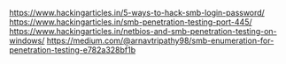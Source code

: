 https://www.hackingarticles.in/5-ways-to-hack-smb-login-password/
https://www.hackingarticles.in/smb-penetration-testing-port-445/
https://www.hackingarticles.in/netbios-and-smb-penetration-testing-on-windows/
https://medium.com/@arnavtripathy98/smb-enumeration-for-penetration-testing-e782a328bf1b

